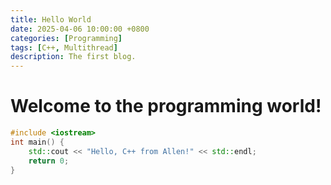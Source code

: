 ```yaml
---
title: Hello World
date: 2025-04-06 10:00:00 +0800
categories: [Programming]
tags: [C++, Multithread]
description: The first blog.
---
```



# Welcome to the programming world!

```cpp
#include <iostream>
int main() {
    std::cout << "Hello, C++ from Allen!" << std::endl;
    return 0;
}
```

